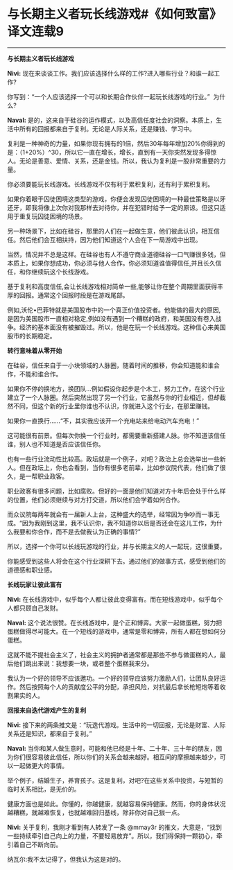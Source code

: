 # 与长期主义者玩长线游戏#《如何致富》译文连载9

---

**与长期主义者玩长线游戏**

**Nivi:** 现在来谈谈工作。我们应该选择什么样的工作?进入哪些行业？和谁一起工作?

你写到：“一个人应该选择一个可以和长期合作伙伴一起玩长线游戏的行业。”  为什么?

**Naval:** 是的，这来自于硅谷的运作模式，以及高信任度社会的洞察。本质上，生活中所有的回报都来自于复利。无论是人际关系，还是赚钱、学习中。

复利是一种神奇的力量，如果你现有拥有的1倍，然后30年每年增加20%你得到的是：（1+20%）^30，所以它一直在增长，增长，直到有一天你突然发现多得惊人。无论是善意、爱情、关系，还是金钱。所以，我认为复利是一股非常重要的力量。

你必须要能玩长线游戏。长线游戏不仅有利于累积复利，还有利于累积复利。

如果你着眼于囚徒困境这类型的游戏，你便会发现囚徒困境的一种最佳策略是以牙还牙，即我将像上次你对我那样去对待你，并在犯错时给予一定的原谅。但这只适用于重复玩囚徒困境的场景。

另一种场景下，比如在硅谷，那里的人们在一起做生意，他们彼此认识，相互信任。然后他们会互相扶持，因为他们知道这个人会在下一局游戏中出现。

当然，情况并不总是这样。在硅谷也有人不遵守商业道德硅谷一口气赚很多钱，但本质上，如果你想成功，你必须与他人合作。你必须知道谁值得信任,并且长久信任，和你继续玩这个长线游戏。

基于复利和高度信任,会让长线游戏相对简单一些,能够让你在整个周期里面获得丰厚的回报。通常这个回报时段是在游戏尾部。

例如,沃伦•巴菲特就是美国股市中的一个真正价值投资者。他能做的最大的原因,是因为美国股市一直相对稳定,例如没有遇到一个糟糕的政府，和美国没有卷入战争。经济的基本面没有被摧毁过。所以，他是在玩一个长线游戏。这种信心来美国股市的长期稳定。

**转行意味着从零开始**

在硅谷，信任来自于一小块领域的人脉圈，随着时间的推移，你会知道能和谁合作，不能和谁合作。

如果你不停的换地方，换团队…例如假设你起步是个木工，努力工作，在这个行业建立了一个人脉圈。然后突然出现了另一个行业，它虽然与你的行业相近，但却截然不同，但这个新的行业里你谁也不认识，你就进入这个行业，在那里赚钱。

如果你一直换行……“不，其实我应该开一个充电站来给电动汽车充电！”

这可能很有前景。但每次你换一个行业时，都需要重新搭建人脉。你不知道该信任谁，别人也不知道是否应该信任你。

也有一些行业流动性比较高。政坛就是一个例子，对吧？政治上总会选举出一些新人。但在政坛上，你也会看到，当你有很多老前辈，比如参议院代表，他们做了很久，是一帮职业政客。

职业政客有很多问题，比如腐败。但好的一面是他们知道对方十年后会处于什么样的位置，他们必须继续与对方打交道，所以他们会学着如何合作。

而众议院每两年就会有一届新人上台，这种盛大的选举，经常因为争吵而一事无成。“因为我刚到这里，我不认识你，我不知道你以后是否还会在这儿工作，为什么我要和你合作，而不是去做我认为正确的事情?”

所以，选择一个你可以长线玩游戏的行业，并与长期主义的人一起玩，这很重要。

你能感受到这些人将会在这个行业深耕下去。通过他们的做事方式，感受到他们的道德感和职业感。

**长线玩家让彼此富有**

**Nivi:** 在长线游戏中，似乎每个人都让彼此变得富有。而在短线游戏中，似乎每个人都只顾自己发财。

**Naval:** 这个说法很赞。在长线游戏中，是个正和博弈。大家一起做蛋糕，努力把蛋糕做得尽可能大。在一个短线的游戏中，通常是零和博弈，所有人都在想如何分蛋糕。

这就不能不提社会主义了，社会主义的拥护者通常都是那些不参与做蛋糕的人，最后他们跳出来说：我想要一块，或者整个蛋糕我来分。

我认为一个好的领导不应该邀功。一个好的领导应该努力激励人们，让团队良好运作。然后按照每个人的贡献度公平的分配，承担风险，对抗最后拿长枪短炮等着收割果实的人。

**回报来自迭代游戏产生的复利**

**Nivi:** 接下来的两条推文是：“玩迭代游戏。生活中的一切回报，无论是财富、人际关系还是知识，都来自于复利。”

**Naval:** 当你和某人做生意时，可能和他已经是十年、二十年、三十年的朋友，因为你们很容易彼此信任，所以你们的关系会越来越好。相互间的摩擦越来越少，可以一起做更大的事情。

举个例子，结婚生子，养育孩子。这是复利，对吧?在这些关系中投资，与短暂的临时关系相比，是无价的。

健康方面也是如此。你懂的，你越健康，就越容易保持健康。然而，你的身体状况越糟糕，就越难恢复，也就越难回归基线，除非你对自己狠一点。

**Nivi:** 关于复利，我刚才看到有人转发了一条 @mmay3r 的推文，大意是，“找到一些持续牵引自己向上的力量，不要轻易放弃”。所以，我们得保持一颗初心，牵引着自己不断向前。

纳瓦尔:我不太记得了，但我认为这是对的。